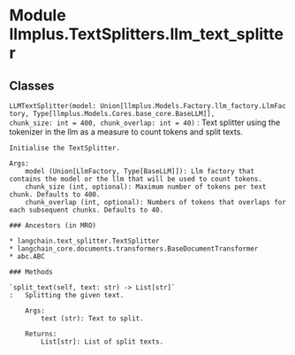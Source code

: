 Module llmplus.TextSplitters.llm_text_splitter
==============================================

Classes
-------

`LLMTextSplitter(model: Union[llmplus.Models.Factory.llm_factory.LlmFactory, Type[llmplus.Models.Cores.base_core.BaseLLM]], chunk_size: int = 400, chunk_overlap: int = 40)`
:   Text splitter using the tokenizer in the llm as a measure to count tokens and split texts.
        
    
    Initialise the TextSplitter.
    
    Args:
        model (Union[LlmFactory, Type[BaseLLM]]): Llm factory that contains the model or the llm that will be used to count tokens.
        chunk_size (int, optional): Maximum number of tokens per text chunk. Defaults to 400.
        chunk_overlap (int, optional): Numbers of tokens that overlaps for each subsequent chunks. Defaults to 40.

    ### Ancestors (in MRO)

    * langchain.text_splitter.TextSplitter
    * langchain_core.documents.transformers.BaseDocumentTransformer
    * abc.ABC

    ### Methods

    `split_text(self, text: str) ‑> List[str]`
    :   Splitting the given text.
        
        Args:
            text (str): Text to split.
        
        Returns:
            List[str]: List of split texts.